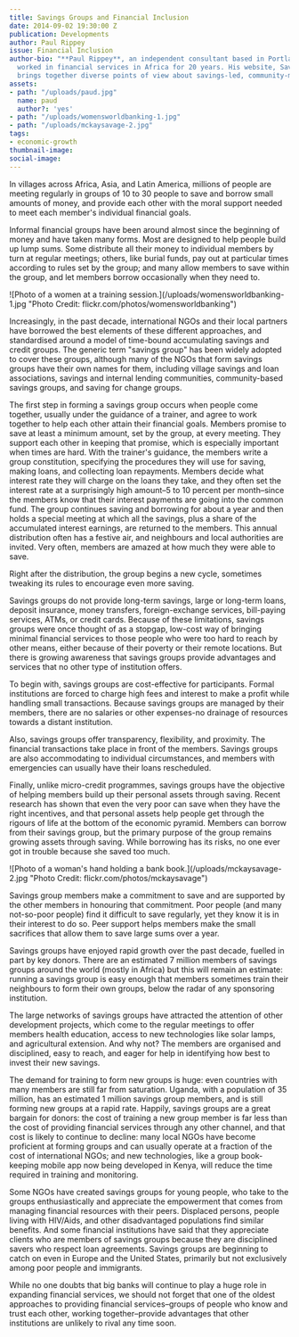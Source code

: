 ```yaml
---
title: Savings Groups and Financial Inclusion
date: 2014-09-02 19:30:00 Z
publication: Developments
author: Paul Rippey
issue: Financial Inclusion
author-bio: "**Paul Rippey**, an independent consultant based in Portland, Oregon,
  worked in financial services in Africa for 20 years. His website, Savings-Revolution.org,
  brings together diverse points of view about savings-led, community-managed finance."
assets:
- path: "/uploads/paud.jpg"
  name: paud
  author?: 'yes'
- path: "/uploads/womensworldbanking-1.jpg"
- path: "/uploads/mckaysavage-2.jpg"
tags:
- economic-growth
thumbnail-image:
social-image:
---
```


<p>In villages across Africa, Asia, and Latin America, millions of people are meeting regularly in groups of 10 to 30 people to save and borrow small amounts of money, and provide each other with the moral support needed to meet each member's individual financial goals.</p>



<p>Informal financial groups have been around almost since the beginning of money and have taken many forms. Most are designed to help people build up lump sums. Some distribute all their money to individual members by turn at regular meetings; others, like burial funds, pay out at particular times according to rules set by the group; and many allow members to save within the group, and let members borrow occasionally when they need to. </p>
![Photo of a women at a training session.](/uploads/womensworldbanking-1.jpg "Photo Credit: flickr.com/photos/womensworldbanking") 
  <p>Increasingly, in the past decade, international NGOs and their local partners have borrowed the best elements of these different approaches, and standardised around a model of time-bound accumulating savings and credit groups. The generic term "savings group" has been widely adopted to cover these groups, although many of the NGOs that form savings groups have their own names for them, including village savings and loan associations, savings and internal lending communities, community-based savings groups, and saving for change groups.</p>
  <p>The first step in forming a savings group occurs when people come together, usually under the guidance of a trainer, and agree to work together to help each other attain their financial goals. Members promise to save at least a minimum amount, set by the group, at every meeting. They support each other in keeping that promise, which is especially important when times are hard. With the trainer's guidance, the members write a group constitution, specifying the procedures they will use for saving, making loans, and collecting loan repayments. Members decide what interest rate they will charge on the loans they take, and they often set the interest rate at a surprisingly high amount–5 to 10 percent per month–since the members know that their interest payments are going into the common fund. The group continues saving and borrowing for about a year and then holds a special meeting at which all the savings, plus a share of the accumulated interest earnings, are returned to the members. This annual distribution often has a festive air, and neighbours and local authorities are invited. Very often, members are amazed at how much they were able to save.</p>
  <p>Right after the distribution, the group begins a new cycle, sometimes tweaking its rules to encourage even more saving. </p>
  <p>Savings groups do not provide long-term savings, large or long-term loans, deposit insurance, money transfers, foreign-exchange services, bill-paying services, ATMs, or credit cards. Because of these limitations, savings groups were once thought of as a stopgap, low-cost way of bringing minimal financial services to those people who were too hard to reach by other means, either because of their poverty or their remote locations. But there is growing awareness that savings groups provide advantages and services that no other type of institution offers. </p>
  <p>To begin with, savings groups are cost-effective for participants. Formal institutions are forced to charge high fees and interest to make a profit while handling small transactions. Because savings groups are managed by their members, there are no salaries or other expenses-no drainage of resources towards a distant institution. </p>
  <p>Also, savings groups offer transparency, flexibility, and proximity. The financial transactions take place in front of the members. Savings groups are also accommodating to individual circumstances, and members with emergencies can usually have their loans rescheduled.</p>
  <p>Finally, unlike micro-credit programmes, savings groups have the objective of helping members build up their personal assets through saving. Recent research has shown that even the very poor can save when they have the right incentives, and that personal assets help people get through the rigours of life at the bottom of the economic pyramid. Members can borrow from their savings group, but the primary purpose of the group remains growing assets through saving. While borrowing has its risks, no one ever got in trouble because she saved too much. </p>
  ![Photo of a woman's hand holding a bank book.](/uploads/mckaysavage-2.jpg "Photo Credit: flickr.com/photos/mckaysavage") 
  <p>Savings group members make a commitment to save and are supported by the other members in honouring that commitment. Poor people (and many not-so-poor people) find it difficult to save regularly, yet they know it is in their interest to do so. Peer support helps members make the small sacrifices that allow them to save large sums over a year.</p>
  <p>Savings groups have enjoyed rapid growth over the past decade, fuelled in part by key donors. There are an estimated 7 million members of savings groups around the world (mostly in Africa) but this will remain an estimate: running a savings group is easy enough that members sometimes train their neighbours to form their own groups, below the radar of any sponsoring institution. </p>
  <p>The large networks of savings groups have attracted the attention of other development projects, which come to the regular meetings to offer members health education, access to new technologies like solar lamps, and agricultural extension. And why not? The members are organised and disciplined, easy to reach, and eager for help in identifying how best to invest their new savings. </p>
  <p>The demand for training to form new groups is huge: even countries with many members are still far from saturation. Uganda, with a population of 35 million, has an estimated 1 million savings group members, and is still forming new groups at a rapid rate. Happily, savings groups are a great bargain for donors: the cost of training a new group member is far less than the cost of providing financial services through any other channel, and that cost is likely to continue to decline: many local NGOs have become proficient at forming groups and can usually operate at a fraction of the cost of international NGOs; and new technologies, like a group book-keeping mobile app now being developed in Kenya, will reduce the time required in training and monitoring. </p>
  <p>Some NGOs have created savings groups for young people, who take to the groups enthusiastically and appreciate the empowerment that comes from managing financial resources with their peers. Displaced persons, people living with HIV/Aids, and other disadvantaged populations find similar benefits. And some financial institutions have said that they appreciate clients who are members of savings groups because they are disciplined savers who respect loan agreements. Savings groups are beginning to catch on even in Europe and the United States, primarily but not exclusively among poor people and immigrants. </p>
  <p>While no one doubts that big banks will continue to play a huge role in expanding financial services, we should not forget that one of the oldest approaches to providing financial services–groups of people who know and trust each other, working together–provide advantages that other institutions are unlikely to rival any time soon. </p>
